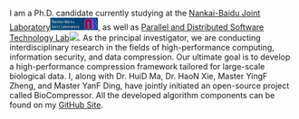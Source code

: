I am a Ph.D. candidate currently studying at the [Nankai-Baidu Joint Laboratory](https://nbjl.nankai.edu.cn/main.htm)<img src='./images/NBJL_LOGO.png' style='width: 6em;'>, as well as [Parallel and Distributed Software Technology Lab](https://nbjl.nankai.edu.cn/main.htm)<img src='./images/NBJL_LOGO2.png' style='width: 6em;'>.  As the principal investigator, we are conducting interdisciplinary research in the fields of high-performance computing, information security, and data compression. Our ultimate goal is to develop a high-performance compression framework tailored for large-scale biological data. I, along with Dr. HuiD Ma, Dr. HaoN Xie, Master YingF Zheng, and Master YanF Ding, have jointly initiated an open-source project called BioCompressor. All the developed algorithm components can be found on my [GitHub Site](https://fahaihi.github.io).
